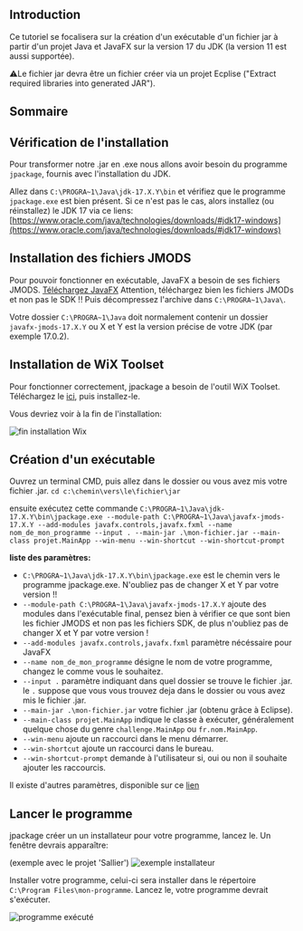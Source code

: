 ## Introduction

Ce tutoriel se focalisera sur la création d'un exécutable d'un fichier jar à partir d'un projet Java et JavaFX sur la version 17 du JDK (la version 11 est aussi supportée).

⚠️Le fichier jar devra être un fichier créer via un projet Ecplise ("Extract required libraries into generated JAR").

## Sommaire

## Vérification de l'installation

Pour transformer notre .jar en .exe nous allons avoir besoin du programme `jpackage`, fournis avec l'installation du JDK.

Allez dans `C:\PROGRA~1\Java\jdk-17.X.Y\bin` et vérifiez que le programme `jpackage.exe` est bien présent.
Si ce n'est pas le cas, alors installez (ou réinstallez) le JDK 17 via ce liens: [https://www.oracle.com/java/technologies/downloads/#jdk17-windows](https://www.oracle.com/java/technologies/downloads/#jdk17-windows)

## Installation des fichiers JMODS

Pour pouvoir fonctionner en exécutable, JavaFX a besoin de ses fichiers JMODS.
[Téléchargez JavaFX](https://gluonhq.com/products/javafx/) Attention, téléchargez bien les fichiers JMODs et non pas le SDK !!
Puis décompressez l'archive dans `C:\PROGRA~1\Java\`.

Votre dossier `C:\PROGRA~1\Java` doit normalement contenir un dossier `javafx-jmods-17.X.Y` ou X et Y est la version précise de votre JDK (par exemple 17.0.2).

## Installation de WiX Toolset

Pour fonctionner correctement, jpackage a besoin de l'outil WiX Toolset.
Téléchargez le [ici](https://github.com/wixtoolset/wix3/releases/download/wix3112rtm/wix311.exe), puis installez-le.

Vous devriez voir à la fin de l'installation:

![fin installation Wix](https://i.ibb.co/S7TC5wb/wix-toolset.png)

## Création d'un exécutable

Ouvrez un terminal CMD, puis allez dans le dossier ou vous avez mis votre fichier .jar.
`cd c:\chemin\vers\le\fichier\jar`

ensuite exécutez cette commande `C:\PROGRA~1\Java\jdk-17.X.Y\bin\jpackage.exe --module-path C:\PROGRA~1\Java\javafx-jmods-17.X.Y --add-modules javafx.controls,javafx.fxml --name nom_de_mon_programme --input . --main-jar .\mon-fichier.jar --main-class projet.MainApp --win-menu --win-shortcut --win-shortcut-prompt`

**liste des paramètres:**

- `C:\PROGRA~1\Java\jdk-17.X.Y\bin\jpackage.exe` est le chemin vers le programme jpackage.exe. N'oubliez pas de changer X et Y par votre version !!
- `--module-path C:\PROGRA~1\Java\javafx-jmods-17.X.Y` ajoute des modules dans l'exécutable final, pensez bien à vérifier ce que sont bien les fichier JMODS et non pas les fichiers SDK, de plus n'oubliez pas de changer X et Y par votre version !
- `--add-modules javafx.controls,javafx.fxml` paramètre nécéssaire pour JavaFX
- `--name nom_de_mon_programme` désigne le nom de votre programme, changez le comme vous le souhaitez.
- `--input .` paramètre indiquant dans quel dossier se trouve le fichier .jar. le `.` suppose que vous vous trouvez deja dans le dossier ou vous avez mis le fichier .jar.
- `--main-jar .\mon-fichier.jar` votre fichier .jar (obtenu grâce à Eclipse).
- `--main-class projet.MainApp` indique le classe à exécuter, généralement quelque chose du genre `challenge.MainApp` ou `fr.nom.MainApp`.
- `--win-menu` ajoute un raccourci dans le menu démarrer.
- `--win-shortcut` ajoute un raccourci dans le bureau.
- `--win-shortcut-prompt` demande à l'utilisateur si, oui ou non il souhaite ajouter les raccourcis.

Il existe d'autres paramètres, disponible sur ce [lien](https://docs.oracle.com/en/java/javase/14/docs/specs/man/jpackage.html)

## Lancer le programme

jpackage créer un un installateur pour votre programme, lancez le.
Un fenêtre devrais apparaître:

(exemple avec le projet 'Sallier')
![exemple installateur](https://i.ibb.co/JkQWThs/setup-exe.png)

Installer votre programme, celui-ci sera installer dans le répertoire `C:\Program Files\mon-programme`.
Lancez le, votre programme devrait s'exécuter.

![programme exécuté](https://i.ibb.co/y6PM4rt/sallier-succesfull.png)
